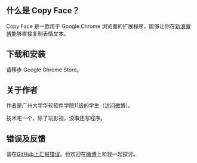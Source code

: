 ## 什么是 Copy Face？

Copy Face 是一款用于 Google Chrome 浏览器的扩展程序，能够让你在[新浪微博](http://weibo.com)能够直接复制表情文本。

## 下载和安装

请移步 Google Chrome Store。

## 关于作者

作者是广州大学华软软件学院11级的学生（[访问微博](http://weibo.com/xingrz)）。

技术宅一个，除了玩影视，没事还写程序。

## 错误及反馈

请在[GitHub上汇报错误](https://github.com/chenxingyu/weibo-copy-face/issues)。也欢迎在[微博](http://weibo.com/xingrz)上和我一起探讨。